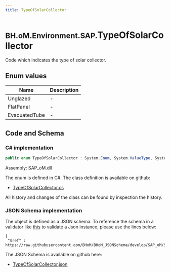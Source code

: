 ```yaml
---
title: TypeOfSolarCollector
---
```


# <small>BH.oM.Environment.SAP.</small>**TypeOfSolarCollector**

Code which indicates the type of solar collector.

## Enum values

| Name            | Description                                                    |
|-----------------|----------------------------------------------------------------|
| Unglazed |  -  |
| FlatPanel |  -  |
| EvacuatedTube |  -  |


## Code and Schema

### C# implementation

``` C# title="C#"
public enum TypeOfSolarCollector : System.Enum, System.ValueType, System.IComparable, System.ISpanFormattable, System.IFormattable, System.IConvertible
```

Assembly: SAP_oM.dll

The enum is defined in C#. The class definition is available on github:

- [TypeOfSolarCollector.cs](https://github.com/BHoM/SAP_Toolkit/blob/develop/SAP_oM/Enums\TypeOfSolarCollector.cs)

All history and changes of the class can be found by inspection the history.
### JSON Schema implementation

The object is defined as a JSON schema. To reference the schema in a validator like [this](https://www.jsonschemavalidator.net/) to validate a Json instance, please use the lines below:

``` { .json .copy .select } title="JSON Schema"
{
 "$ref" : https://raw.githubusercontent.com/BHoM/BHoM_JSONSchema/develop/SAP_oM/SAP/TypeOfSolarCollector.json}
```

The JSON Schema is available on github here:

- [TypeOfSolarCollector.json](https://github.com/BHoM/BHoM_JSONSchema/blob/develop/SAP_oM/SAP/TypeOfSolarCollector.json)
